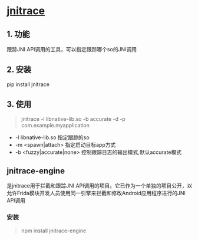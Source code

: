 # [jnitrace](https://github.com/chame1eon/jnitrace)

## 1. 功能
跟踪JNI API调用的工具，可以指定跟踪哪个so的JNI调用

## 2. 安装
pip install jnitrace

## 3. 使用
> jnitrace -l libnative-lib.so -b accurate -d -p com.example.myapplication

- -l libnative-lib.so   指定跟踪的so
- -m <spawn|attach>     指定启动目标app方式
- -b <fuzzy|accurate|none>      控制跟踪日志的输出模式,默认accurate模式

## jnitrace-engine
是jnitrace用于拦截和跟踪JNI API调用的项目。它已作为一个单独的项目公开，以允许Frida模块开发人员使用同一引擎来拦截和修改Android应用程序进行的JNI API调用
### 安装
> npm install jnitrace-engine